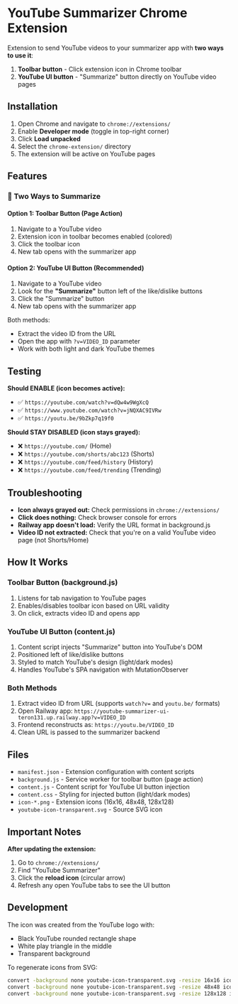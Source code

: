 # YouTube Summarizer Chrome Extension

Extension to send YouTube videos to your summarizer app with **two ways to use it**:
1. **Toolbar button** - Click extension icon in Chrome toolbar
2. **YouTube UI button** - "Summarize" button directly on YouTube video pages

## Installation

1. Open Chrome and navigate to `chrome://extensions/`
2. Enable **Developer mode** (toggle in top-right corner)
3. Click **Load unpacked**
4. Select the `chrome-extension/` directory
5. The extension will be active on YouTube pages

## Features

### 🎯 Two Ways to Summarize

#### Option 1: Toolbar Button (Page Action)
1. Navigate to a YouTube video
2. Extension icon in toolbar becomes enabled (colored)
3. Click the toolbar icon
4. New tab opens with the summarizer app

#### Option 2: YouTube UI Button (Recommended)
1. Navigate to a YouTube video
2. Look for the **"Summarize"** button left of the like/dislike buttons
3. Click the "Summarize" button
4. New tab opens with the summarizer app

Both methods:
- Extract the video ID from the URL
- Open the app with `?v=VIDEO_ID` parameter
- Work with both light and dark YouTube themes

## Testing

**Should ENABLE (icon becomes active):**
- ✅ `https://youtube.com/watch?v=dQw4w9WgXcQ`
- ✅ `https://www.youtube.com/watch?v=jNQXAC9IVRw`
- ✅ `https://youtu.be/9bZkp7q19f0`

**Should STAY DISABLED (icon stays grayed):**
- ❌ `https://youtube.com/` (Home)
- ❌ `https://youtube.com/shorts/abc123` (Shorts)
- ❌ `https://youtube.com/feed/history` (History)
- ❌ `https://youtube.com/feed/trending` (Trending)

## Troubleshooting

- **Icon always grayed out:** Check permissions in `chrome://extensions/`
- **Click does nothing:** Check browser console for errors
- **Railway app doesn't load:** Verify the URL format in background.js
- **Video ID not extracted:** Check that you're on a valid YouTube video page (not Shorts/Home)

## How It Works

### Toolbar Button (background.js)
1. Listens for tab navigation to YouTube pages
2. Enables/disables toolbar icon based on URL validity
3. On click, extracts video ID and opens app

### YouTube UI Button (content.js)
1. Content script injects "Summarize" button into YouTube's DOM
2. Positioned left of like/dislike buttons
3. Styled to match YouTube's design (light/dark modes)
4. Handles YouTube's SPA navigation with MutationObserver

### Both Methods
1. Extract video ID from URL (supports `watch?v=` and `youtu.be/` formats)
2. Open Railway app: `https://youtube-summarizer-ui-teron131.up.railway.app?v=VIDEO_ID`
3. Frontend reconstructs as: `https://youtu.be/VIDEO_ID`
4. Clean URL is passed to the summarizer backend

## Files

- `manifest.json` - Extension configuration with content scripts
- `background.js` - Service worker for toolbar button (page action)
- `content.js` - Content script for YouTube UI button injection
- `content.css` - Styling for injected button (light/dark modes)
- `icon-*.png` - Extension icons (16x16, 48x48, 128x128)
- `youtube-icon-transparent.svg` - Source SVG icon

## Important Notes

**After updating the extension:**
1. Go to `chrome://extensions/`
2. Find "YouTube Summarizer"
3. Click the **reload icon** (circular arrow)
4. Refresh any open YouTube tabs to see the UI button

## Development

The icon was created from the YouTube logo with:
- Black YouTube rounded rectangle shape
- White play triangle in the middle
- Transparent background

To regenerate icons from SVG:
```bash
convert -background none youtube-icon-transparent.svg -resize 16x16 icon-16.png
convert -background none youtube-icon-transparent.svg -resize 48x48 icon-48.png
convert -background none youtube-icon-transparent.svg -resize 128x128 icon-128.png
```

